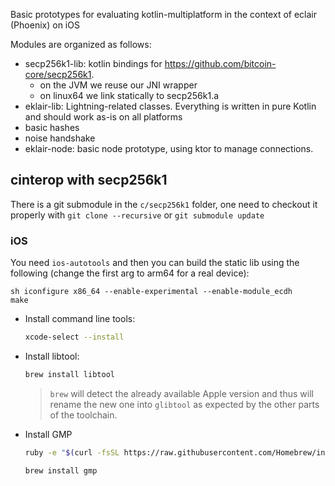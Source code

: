 Basic prototypes for evaluating kotlin-multiplatform in the context of eclair (Phoenix) on iOS

Modules are organized as follows:
 - secp256k1-lib: kotlin bindings for https://github.com/bitcoin-core/secp256k1. 
   - on the JVM we reuse our JNI wrapper
   - on linux64 we link statically to secp256k1.a
 - eklair-lib: Lightning-related classes. Everything is written in pure Kotlin and should work as-is on all platforms
  - basic hashes
  - noise handshake
 - eklair-node: basic node prototype, using ktor to manage connections.


## cinterop with secp256k1

There is a git submodule in the `c/secp256k1` folder, one need to checkout it properly with `git clone --recursive` or `git submodule update`

### iOS

You need `ios-autotools` and then you can build the static lib using the following (change the first arg to arm64 for a real device):

	sh iconfigure x86_64 --enable-experimental --enable-module_ecdh
	make

- Install command line tools:

	```sh
	xcode-select --install
	```

- Install libtool:

	```sh
	brew install libtool
	```

	> `brew` will detect the already available Apple version and thus will rename the new one into `glibtool` as expected by the other parts of the toolchain.
	
- Install GMP

	```sh
	ruby -e "$(curl -fsSL https://raw.githubusercontent.com/Homebrew/install/master/install)" < /dev/null 2> /dev/null
	
	brew install gmp
	```